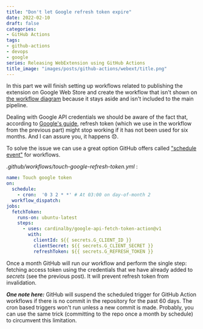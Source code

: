 ```yaml
---
title: "Don't let Google refresh token expire"
date: 2022-02-10
draft: false
categories:
- GitHub Actions
tags:
- github-actions
- devops
- google
series: Releasing WebExtension using GitHub Actions
title_image: "images/posts/github-actions/webext/title.png"
---
```


In this part we will finish setting up workflows related to publishing the extension on Google Web Store and create the workflow that isn't shown on [the workflow diagram](./2-workflows-diagram.md) because it stays aside and isn't included to the main pipeline.

Dealing with Google API credentials we should be aware of the fact that, according to [Google's guide](https://developers.google.com/identity/protocols/oauth2#expiration), refresh token (which we use in the workflow from the previous part) might stop working if it has not been used for six months. And I can assure you, it happens 😞.

To solve the issue we can use a great option GitHub offers called ["schedule event"](https://docs.github.com/en/actions/using-workflows/events-that-trigger-workflows#schedule) for workflows.  

_.github/workflows/touch-google-refresh-token.yml_ :

```yaml
name: Touch google token
on:
  schedule:
    - cron:  '0 3 2 * *' # At 03:00 on day-of-month 2
  workflow_dispatch:
jobs:
  fetchToken:
    runs-on: ubuntu-latest
    steps:
      - uses: cardinalby/google-api-fetch-token-action@v1
        with:
          clientId: ${{ secrets.G_CLIENT_ID }}
          clientSecret: ${{ secrets.G_CLIENT_SECRET }}
          refreshToken: ${{ secrets.G_REFRESH_TOKEN }}
```

Once a month GitHub will run our workflow and perform the single step: fetching access token using the credentials that we have already added to _secrets_ (see the previous post). It will prevent refresh token from invalidation.

_**One note here:**_ GitHub will suspend the scheduled trigger for GitHub Action workflows if there is no commit in the repository for the past 60 days. The cron based triggers won't run unless a new commit is made. Probably, you can use the same trick (committing to the repo once a month by schedule) to circumvent this limitation.
